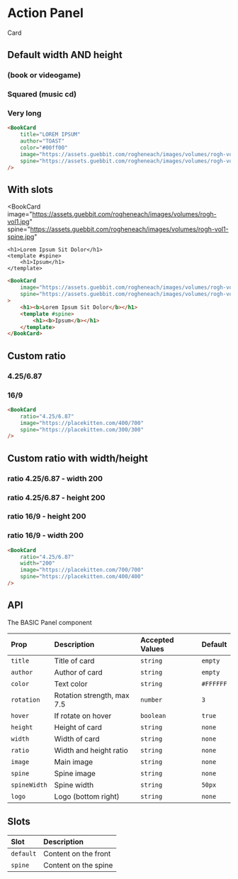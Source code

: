 # Action Panel
<Badge type="info">Card</Badge>


## Default width AND height

### (book or videogame)

<BookCard
    title="LOREM IPSUM"
    author="TOAST"
    color="#00ff00"
    image="https://assets.guebbit.com/rogheneach/images/volumes/rogh-vol1.jpg"
    spine="https://assets.guebbit.com/rogheneach/images/volumes/rogh-vol1-spine.jpg"
/>

### Squared (music cd)

<BookCard
    title="LOREM IPSUM"
    author="TOAST"
    color="#00ff00"
    image="https://placekitten.com/500/500"
    logo="https://placekitten.com/100/100"
/>

### Very long

<BookCard
    image="https://placekitten.com/700/200"
    logo="https://placekitten.com/200/200"
/>

```html
<BookCard
    title="LOREM IPSUM"
    author="TOAST"
    color="#00ff00"
    image="https://assets.guebbit.com/rogheneach/images/volumes/rogh-vol1.jpg"
    spine="https://assets.guebbit.com/rogheneach/images/volumes/rogh-vol1-spine.jpg"
/>
```

## With slots

<BookCard
    image="https://assets.guebbit.com/rogheneach/images/volumes/rogh-vol1.jpg"
    spine="https://assets.guebbit.com/rogheneach/images/volumes/rogh-vol1-spine.jpg"
>
    <h1>Lorem Ipsum Sit Dolor</h1>
    <template #spine>
        <h1>Ipsum</h1>
    </template>
</BookCard>

```html
<BookCard
    image="https://assets.guebbit.com/rogheneach/images/volumes/rogh-vol1.jpg"
    spine="https://assets.guebbit.com/rogheneach/images/volumes/rogh-vol1-spine.jpg"
>
    <h1><b>Lorem Ipsum Sit Dolor</b></h1>
    <template #spine>
        <h1><b>Ipsum</b></h1>
    </template>
</BookCard>
```

## Custom ratio

### 4.25/6.87

<BookCard
    ratio="4.25/6.87"
    image="https://placekitten.com/400/700"
    spine="https://placekitten.com/300/300"
/>

### 16/9
<BookCard
    ratio="16/9"
    image="https://placekitten.com/1600/900"
    spine="https://placekitten.com/700/700"
/>

```html
<BookCard
    ratio="4.25/6.87"
    image="https://placekitten.com/400/700"
    spine="https://placekitten.com/300/300"
/>
```

## Custom ratio with width/height

### ratio 4.25/6.87 - width 200

<BookCard
    ratio="4.25/6.87"
    width="200"
    image="https://placekitten.com/700/700"
    spine="https://placekitten.com/400/400"
/>

### ratio 4.25/6.87 - height 200

<BookCard
    ratio="4.25/6.87"
    height="200"
    image="https://placekitten.com/700/700"
    spine="https://placekitten.com/400/400"
/>

### ratio 16/9 - height 200

<BookCard
    ratio="16/9"
    height="200"
    image="https://placekitten.com/700/700"
    spine="https://placekitten.com/400/400"
/>

### ratio 16/9 - width 200
<BookCard
    ratio="16/9"
    width="200"
    image="https://placekitten.com/700/700"
    spine="https://placekitten.com/400/400"
/>

```html
<BookCard
    ratio="4.25/6.87"
    width="200"
    image="https://placekitten.com/700/700"
    spine="https://placekitten.com/400/400"
/>
```

## API

The BASIC Panel component

| Prop             | Description                | Accepted Values | Default   |
|:-----------------|:---------------------------|:----------------|:----------|
| `title`          | Title of card              | `string`        | `empty`   |
| `author`         | Author of card             | `string`        | `empty`   |
| `color`          | Text color                 | `string`        | `#FFFFFF` |
| `rotation`       | Rotation strength, max 7.5 | `number`        | `3`       |
| `hover`          | If rotate on hover         | `boolean`       | `true`    |
| `height`         | Height of card             | `string`        | `none`    |
| `width`          | Width of card              | `string`        | `none`    |
| `ratio`          | Width and height ratio     | `string`        | `none`    |
| `image`          | Main image                 | `string`        | `none`    |
| `spine`          | Spine image                | `string`        | `none`    |
| `spineWidth`     | Spine width                | `string`        | `50px`    |
| `logo`           | Logo (bottom right)        | `string`        | `none`    |

## Slots

| Slot      | Description          |
|:----------|:---------------------|
| `default` | Content on the front |
| `spine`   | Content on the spine |

<style lang="scss">
@import "../theme.scss";

.book-card{
    max-width: 300px;
}
</style>

<script setup>
import { BookCard } from "../../src/";
</script>
